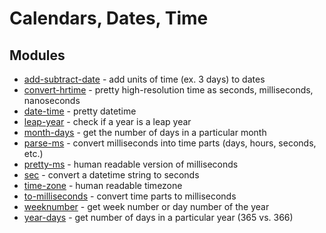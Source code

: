 # Calendars, Dates, Time

## Modules

* [add-subtract-date](https://github.com/IonicaBizau/add-subtract-date) - add units of time (ex. 3 days) to dates
* [convert-hrtime](https://github.com/sindresorhus/convert-hrtime) - pretty high-resolution time as seconds, milliseconds, nanoseconds
* [date-time](https://github.com/sindresorhus/date-time) - pretty datetime
* [leap-year](https://github.com/sindresorhus/leap-year) - check if a year is a leap year
* [month-days](https://github.com/sindresorhus/month-days) - get the number of days in a particular month
* [parse-ms](https://github.com/sindresorhus/parse-ms) - convert milliseconds into time parts (days, hours, seconds, etc.)
* [pretty-ms](https://github.com/sindresorhus/pretty-ms) - human readable version of milliseconds
* [sec](https://github.com/sindresorhus/sec) - convert a datetime string to seconds
* [time-zone](https://github.com/sindresorhus/time-zone) - human readable timezone
* [to-milliseconds](https://github.com/sindresorhus/to-milliseconds) - convert time parts to milliseconds
* [weeknumber](https://github.com/commenthol/weeknumber) - get week number or day number of the year
* [year-days](https://github.com/sindresorhus/year-days) - get number of days in a particular year (365 vs. 366)
